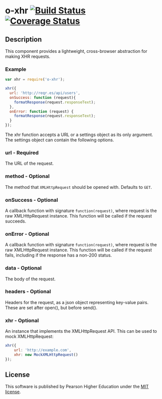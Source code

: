 # o-xhr [![Build Status](https://travis-ci.org/Pearson-Higher-Ed/o-xhr.svg)](https://travis-ci.org/Pearson-Higher-Ed/o-xhr) [![Coverage Status](https://coveralls.io/repos/Pearson-Higher-Ed/o-xhr/badge.svg?branch=master&service=github)](https://coveralls.io/github/Pearson-Higher-Ed/o-xhr?branch=master)

## Description

This component provides a lightweight, cross-browser abstraction for making XHR requests.

### Example

```js
var xhr = require('o-xhr');

xhr({
  url: 'http://reqr.es/api/users',
  onSuccess: function (request){
    formatResponse(request.responseText);
  },
  onError: function (request) {
    formatResponse(request.responseText);
  }
});

```

The xhr function accepts a URL or a settings object as its only argument.  The settings object can contain the following options.

### url - Required

The URL of the request.

### method - Optional

The method that `XMLHttpRequest` should be opened with. Defaults to `GET`.

### onSuccess - Optional

A callback function with signature `function(request)`, where request is the raw XMLHttpRequest instance. This function will be called if the request succeeds.

### onError - Optional

A callback function with signature `function(request)`, where request is the raw XMLHttpRequest instance. This function will be called if the request fails, including if the response has a non-200 status.

### data - Optional

The body of the request.

### headers - Optional

Headers for the request, as a json object representing key-value pairs.  These are set after open(), but before send().

### xhr - Optional

An instance that implements the XMLHttpRequest API. This can be used to mock XMLHttpRequest:

```js
xhr({
	url: 'http://example.com',
	xhr: new MockXMLHttpRequest()
});
```

## License

This software is published by Pearson Higher Education under the [MIT license](http://opensource.org/licenses/MIT).
